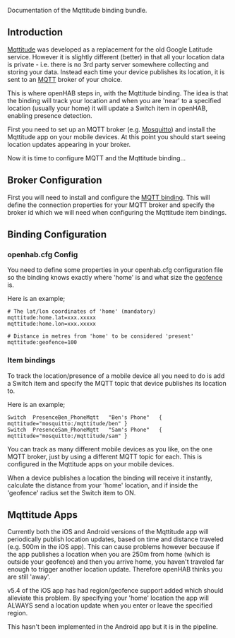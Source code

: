 Documentation of the Mqttitude binding bundle.

## Introduction

[Mqttitude](http://mqttitude.org/) was developed as a replacement for the old Google Latitude service. However it is slightly different (better) in that all your location data is private - i.e. there is no 3rd party server somewhere collecting and storing your data. Instead each time your device publishes its location, it is sent to an [MQTT](http://mqtt.org/) broker of your choice. 

This is where openHAB steps in, with the Mqttitude binding. The idea is that the binding will track your location and when you are 'near' to a specified location (usually your home) it will update a Switch item in openHAB, enabling presence detection.

First you need to set up an MQTT broker (e.g. [Mosquitto](http://mosquitto.org/)) and install the Mqttitude app on your mobile devices. At this point you should start seeing location updates appearing in your broker. 

Now it is time to configure MQTT and the Mqttitude binding...

## Broker Configuration

First you will need to install and configure the [MQTT binding](https://github.com/openhab/openhab/wiki/MQTT-Binding#transport-configuration). This will define the connection properties for your MQTT broker and specify the broker id which we will need when configuring the Mqttitude item bindings.

## Binding Configuration

### openhab.cfg Config

You need to define some properties in your openhab.cfg configuration file so the binding knows exactly where 'home' is and what size the [geofence](http://en.wikipedia.org/wiki/Geo-fence) is.

Here is an example;

    # The lat/lon coordinates of 'home' (mandatory)
    mqttitude:home.lat=xxx.xxxxx
    mqttitude:home.lon=xxx.xxxxx

    # Distance in metres from 'home' to be considered 'present'
    mqttitude:geofence=100

### Item bindings

To track the location/presence of a mobile device all you need to do is add a Switch item and specify the MQTT topic that device publishes its location to.

Here is an example;

    Switch  PresenceBen_PhoneMqtt   "Ben's Phone"   { mqttitude="mosquitto:/mqttitude/ben" }
    Switch  PresenceSam_PhoneMqtt   "Sam's Phone"   { mqttitude="mosquitto:/mqttitude/sam" }

You can track as many different mobile devices as you like, on the one MQTT broker, just by using a different MQTT topic for each. This is configured in the Mqttitude apps on your mobile devices.

When a device publishes a location the binding will receive it instantly, calculate the distance from your 'home' location, and if inside the 'geofence' radius set the Switch item to ON.

## Mqttitude Apps

Currently both the iOS and Android versions of the Mqttitude app will periodically publish location updates, based on time and distance traveled (e.g. 500m in the iOS app). This can cause problems however because if the app publishes a location when you are 250m from home (which is outside your geofence) and then you arrive home, you haven't traveled far enough to trigger another location update. Therefore openHAB thinks you are still 'away'.

v5.4 of the iOS app has had region/geofence support added which should alleviate this problem. By specifying your 'home' location the app will ALWAYS send a location update when you enter or leave the specified region.

This hasn't been implemented in the Android app but it is in the pipeline.